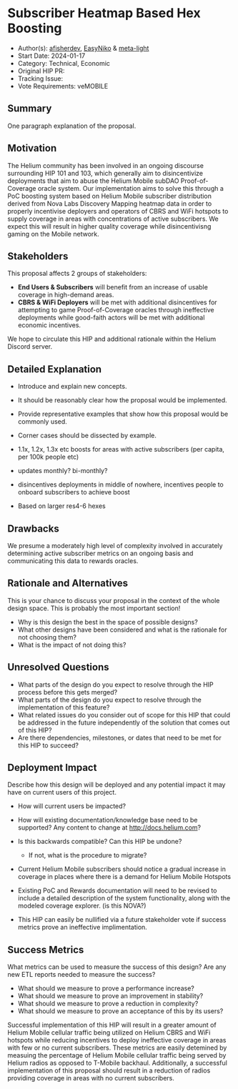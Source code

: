# Subscriber Heatmap Based Hex Boosting

- Author(s): [afisherdev](https://github.com/afisherdev), [EasyNiko](https://github.com/EasyNiko) & [meta-light](https://github.com/meta-light) 
- Start Date: 2024-01-17
- Category: Technical, Economic
- Original HIP PR: <!-- leave this empty; maintainer will fill in ID of this pull request -->
- Tracking Issue: <!-- leave this empty; maintainer will create a discussion issue -->
- Vote Requirements: veMOBILE

## Summary

One paragraph explanation of the proposal.

<!-- Read the content requests in all sections before starting to write any section. -->

## Motivation
The Helium community has been involved in an ongoing discourse surrounding HIP 101 and 103, which generally aim to disincentivize deployments that aim to abuse the Helium Mobile subDAO Proof-of-Coverage oracle system. Our implementation aims to solve this through a PoC boosting system based on Helium Mobile subscriber distribution derived from Nova Labs Discovery Mapping heatmap data in order to properly incentivise deployers and operators of CBRS and WiFi hotspots to supply coverage in areas with concentrations of active subscribers. We expect this will result in higher quality coverage while disincentivisng gaming on the Mobile network. 

## Stakeholders
This proposal affects 2 groups of stakeholders:
- **End Users & Subscribers** will benefit from an increase of usable coverage in high-demand areas. 
- **CBRS & WiFi Deployers** will be met with additional disincentives for attempting to game Proof-of-Coverage oracles through ineffective deployments while good-faith actors will be met with additional economic incentives. 

We hope to circulate this HIP and additional rationale within the Helium Discord server. 


## Detailed Explanation

- Introduce and explain new concepts.
- It should be reasonably clear how the proposal would be implemented.
- Provide representative examples that show how this proposal would be commonly used.
- Corner cases should be dissected by example.



- 1.1x, 1.2x, 1.3x etc boosts for areas with active subscribers (per capita, per 100k people etc)
- updates monthly? bi-monthly?
- disincentives deployments in middle of nowhere, incentives people to onboard subscribers to achieve boost
- Based on larger res4-6 hexes




## Drawbacks

We presume a moderately high level of complexity involved in accurately determining active subscriber metrics on an ongoing basis and communicating this data to rewards oracles. 

## Rationale and Alternatives

This is your chance to discuss your proposal in the context of the whole design space. This is
probably the most important section!

- Why is this design the best in the space of possible designs?
- What other designs have been considered and what is the rationale for not choosing them?
- What is the impact of not doing this?

## Unresolved Questions

- What parts of the design do you expect to resolve through the HIP process before this gets merged?
- What parts of the design do you expect to resolve through the implementation of this feature?
- What related issues do you consider out of scope for this HIP that could be addressed in the
  future independently of the solution that comes out of this HIP?
- Are there dependencies, milestones, or dates that need to be met for this HIP to succeed?

## Deployment Impact

Describe how this design will be deployed and any potential impact it may have on current users of
this project.

- How will current users be impacted?
- How will existing documentation/knowledge base need to be supported? Any content to change at
  <http://docs.helium.com>?
- Is this backwards compatible? Can this HIP be undone?
  - If not, what is the procedure to migrate?

- Current Helium Mobile subscribers should notice a gradual increase in coverage in places where there is a demand for Helium Mobile Hotspots
- Existing PoC and Rewards documentation will need to be revised to include a detailed description of the system functionality, along with the modeled coverage explorer. (is this NOVA?)
- This HIP can easily be nullified via a future stakeholder vote if success metrics prove an ineffective implimentation. 

## Success Metrics

What metrics can be used to measure the success of this design? Are any new ETL reports needed to
measure the success?
- What should we measure to prove a performance increase?
- What should we measure to prove an improvement in stability?
- What should we measure to prove a reduction in complexity?
- What should we measure to prove an acceptance of this by its users?

Successful implementation of this HIP will result in a greater amount of Helium Mobile cellular traffic being utilized on Helium CBRS and WiFi hotspots while reducing incentives to deploy ineffective coverage in areas with few or no current subscribers. These metrics are easily detemined by measuing the percentage of Helium Mobile cellular traffic being served by Helium radios as opposed to T-Mobile backhaul. Additionally, a successful implementation of this proposal should result in a reduction of radios providing coverage in areas with no current subscribers. 
